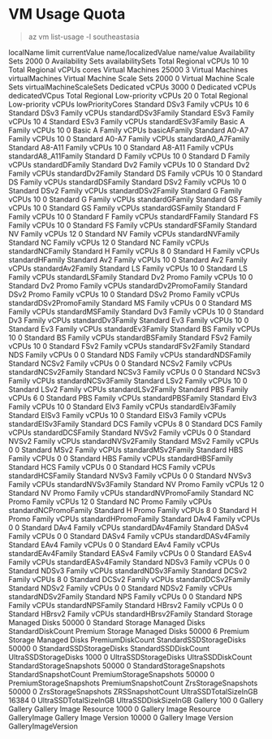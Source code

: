 
# VM Usage Quota
> az vm list-usage -l southeastasia				

localName	limit	currentValue	name/localizedValue	name/value
Availability Sets	2000	0	Availability Sets	availabilitySets
Total Regional vCPUs	10	10	Total Regional vCPUs	cores
Virtual Machines	25000	3	Virtual Machines	virtualMachines
Virtual Machine Scale Sets	2000	0	Virtual Machine Scale Sets	virtualMachineScaleSets
Dedicated vCPUs	3000	0	Dedicated vCPUs	dedicatedVCpus
Total Regional Low-priority vCPUs	20	0	Total Regional Low-priority vCPUs	lowPriorityCores
Standard DSv3 Family vCPUs	10	6	Standard DSv3 Family vCPUs	standardDSv3Family
Standard ESv3 Family vCPUs	10	4	Standard ESv3 Family vCPUs	standardESv3Family
Basic A Family vCPUs	10	0	Basic A Family vCPUs	basicAFamily
Standard A0-A7 Family vCPUs	10	0	Standard A0-A7 Family vCPUs	standardA0_A7Family
Standard A8-A11 Family vCPUs	10	0	Standard A8-A11 Family vCPUs	standardA8_A11Family
Standard D Family vCPUs	10	0	Standard D Family vCPUs	standardDFamily
Standard Dv2 Family vCPUs	10	0	Standard Dv2 Family vCPUs	standardDv2Family
Standard DS Family vCPUs	10	0	Standard DS Family vCPUs	standardDSFamily
Standard DSv2 Family vCPUs	10	0	Standard DSv2 Family vCPUs	standardDSv2Family
Standard G Family vCPUs	10	0	Standard G Family vCPUs	standardGFamily
Standard GS Family vCPUs	10	0	Standard GS Family vCPUs	standardGSFamily
Standard F Family vCPUs	10	0	Standard F Family vCPUs	standardFFamily
Standard FS Family vCPUs	10	0	Standard FS Family vCPUs	standardFSFamily
Standard NV Family vCPUs	12	0	Standard NV Family vCPUs	standardNVFamily
Standard NC Family vCPUs	12	0	Standard NC Family vCPUs	standardNCFamily
Standard H Family vCPUs	8	0	Standard H Family vCPUs	standardHFamily
Standard Av2 Family vCPUs	10	0	Standard Av2 Family vCPUs	standardAv2Family
Standard LS Family vCPUs	10	0	Standard LS Family vCPUs	standardLSFamily
Standard Dv2 Promo Family vCPUs	10	0	Standard Dv2 Promo Family vCPUs	standardDv2PromoFamily
Standard DSv2 Promo Family vCPUs	10	0	Standard DSv2 Promo Family vCPUs	standardDSv2PromoFamily
Standard MS Family vCPUs	0	0	Standard MS Family vCPUs	standardMSFamily
Standard Dv3 Family vCPUs	10	0	Standard Dv3 Family vCPUs	standardDv3Family
Standard Ev3 Family vCPUs	10	0	Standard Ev3 Family vCPUs	standardEv3Family
Standard BS Family vCPUs	10	0	Standard BS Family vCPUs	standardBSFamily
Standard FSv2 Family vCPUs	10	0	Standard FSv2 Family vCPUs	standardFSv2Family
Standard NDS Family vCPUs	0	0	Standard NDS Family vCPUs	standardNDSFamily
Standard NCSv2 Family vCPUs	0	0	Standard NCSv2 Family vCPUs	standardNCSv2Family
Standard NCSv3 Family vCPUs	0	0	Standard NCSv3 Family vCPUs	standardNCSv3Family
Standard LSv2 Family vCPUs	10	0	Standard LSv2 Family vCPUs	standardLSv2Family
Standard PBS Family vCPUs	6	0	Standard PBS Family vCPUs	standardPBSFamily
Standard EIv3 Family vCPUs	10	0	Standard EIv3 Family vCPUs	standardEIv3Family
Standard EISv3 Family vCPUs	10	0	Standard EISv3 Family vCPUs	standardEISv3Family
Standard DCS Family vCPUs	8	0	Standard DCS Family vCPUs	standardDCSFamily
Standard NVSv2 Family vCPUs	0	0	Standard NVSv2 Family vCPUs	standardNVSv2Family
Standard MSv2 Family vCPUs	0	0	Standard MSv2 Family vCPUs	standardMSv2Family
Standard HBS Family vCPUs	0	0	Standard HBS Family vCPUs	standardHBSFamily
Standard HCS Family vCPUs	0	0	Standard HCS Family vCPUs	standardHCSFamily
Standard NVSv3 Family vCPUs	0	0	Standard NVSv3 Family vCPUs	standardNVSv3Family
Standard NV Promo Family vCPUs	12	0	Standard NV Promo Family vCPUs	standardNVPromoFamily
Standard NC Promo Family vCPUs	12	0	Standard NC Promo Family vCPUs	standardNCPromoFamily
Standard H Promo Family vCPUs	8	0	Standard H Promo Family vCPUs	standardHPromoFamily
Standard DAv4 Family vCPUs	0	0	Standard DAv4 Family vCPUs	standardDAv4Family
Standard DASv4 Family vCPUs	0	0	Standard DASv4 Family vCPUs	standardDASv4Family
Standard EAv4 Family vCPUs	0	0	Standard EAv4 Family vCPUs	standardEAv4Family
Standard EASv4 Family vCPUs	0	0	Standard EASv4 Family vCPUs	standardEASv4Family
Standard NDSv3 Family vCPUs	0	0	Standard NDSv3 Family vCPUs	standardNDSv3Family
Standard DCSv2 Family vCPUs	8	0	Standard DCSv2 Family vCPUs	standardDCSv2Family
Standard NDSv2 Family vCPUs	0	0	Standard NDSv2 Family vCPUs	standardNDSv2Family
Standard NPS Family vCPUs	0	0	Standard NPS Family vCPUs	standardNPSFamily
Standard HBrsv2 Family vCPUs	0	0	Standard HBrsv2 Family vCPUs	standardHBrsv2Family
Standard Storage Managed Disks	50000	0	Standard Storage Managed Disks	StandardDiskCount
Premium Storage Managed Disks	50000	6	Premium Storage Managed Disks	PremiumDiskCount
StandardSSDStorageDisks	50000	0	StandardSSDStorageDisks	StandardSSDDiskCount
UltraSSDStorageDisks	1000	0	UltraSSDStorageDisks	UltraSSDDiskCount
StandardStorageSnapshots	50000	0	StandardStorageSnapshots	StandardSnapshotCount
PremiumStorageSnapshots	50000	0	PremiumStorageSnapshots	PremiumSnapshotCount
ZrsStorageSnapshots	50000	0	ZrsStorageSnapshots	ZRSSnapshotCount
UltraSSDTotalSizeInGB	16384	0	UltraSSDTotalSizeInGB	UltraSSDDiskSizeInGB
Gallery	100	0	Gallery	Gallery
Gallery Image Resource	1000	0	Gallery Image Resource	GalleryImage
Gallery Image Version	10000	0	Gallery Image Version	GalleryImageVersion
